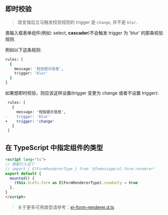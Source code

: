 ## 即时校验

> 改变值后立马触发校验规则的 trigger 是 `change`, 并不是 `blur`.

类输入框表单组件(例如: select, **cascader**)不会触发 trigger 为 'blur' 的那条校验规则.

例如以下这条规则:

```bash
rules: [
  {
    message: '校验提示信息',
    trigger: 'blur'
  }
]
```

如果想即时校验，则应该这样设置(trigger 变更为 change 或者不设置 trigger):

```diff
 rules: [
   {
     message: '校验提示信息',
-    trigger: 'blur'
+    trigger: 'change'
   }
 ]
```

## 在 TypeScript 中指定组件的类型

```html
<script lang="ts">
// 需要引入这个
// import { ElFormRendererType } from '@femessage/el-form-renderer'
export default {
  mounted() {
    (this.$refs.form as ElFormRendererType).readonly = true
  },
}
</script>
```
> 关于更多可用类型请参考：[el-form-renderer.d.ts](https://github.com/FEMessage/el-form-renderer/blob/dev/src/el-form-renderer.d.ts)
